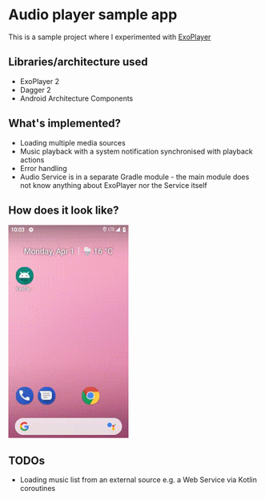 # Audio player sample app

This is a sample project where I experimented with [ExoPlayer](https://github.com/google/ExoPlayer)

## Libraries/architecture used
- ExoPlayer 2
- Dagger 2
- Android Architecture Components

## What's implemented?
- Loading multiple media sources
- Music playback with a system notification synchronised with playback actions
- Error handling
- Audio Service is in a separate Gradle module - the main module does not know anything about ExoPlayer nor the Service itself

## How does it look like?

<img src ="./art/audioplayer.gif" />

## TODOs
- Loading music list from an external source e.g. a Web Service via Kotlin coroutines
